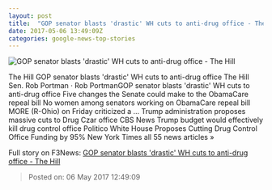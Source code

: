 ```yaml
---
layout: post
title:  "GOP senator blasts 'drastic' WH cuts to anti-drug office - The Hill"
date: 2017-05-06 13:49:09Z
categories: google-news-top-stories
---
```


![GOP senator blasts 'drastic' WH cuts to anti-drug office - The Hill](http://thehill.com/sites/default/files/portmanrob_gregnash.jpg)

The Hill GOP senator blasts 'drastic' WH cuts to anti-drug office The Hill Sen. Rob Portman · Rob PortmanGOP senator blasts 'drastic' WH cuts to anti-drug office Five changes the Senate could make to the ObamaCare repeal bill No women among senators working on ObamaCare repeal bill MORE (R-Ohio) on Friday criticized a ... Trump administration proposes massive cuts to Drug Czar office CBS News Trump budget would effectively kill drug control office Politico White House Proposes Cutting Drug Control Office Funding by 95% New York Times all 55 news articles »


Full story on F3News: [GOP senator blasts 'drastic' WH cuts to anti-drug office - The Hill](http://www.f3nws.com/n/ExYtYF)

> Posted on: 06 May 2017 12:49:09
